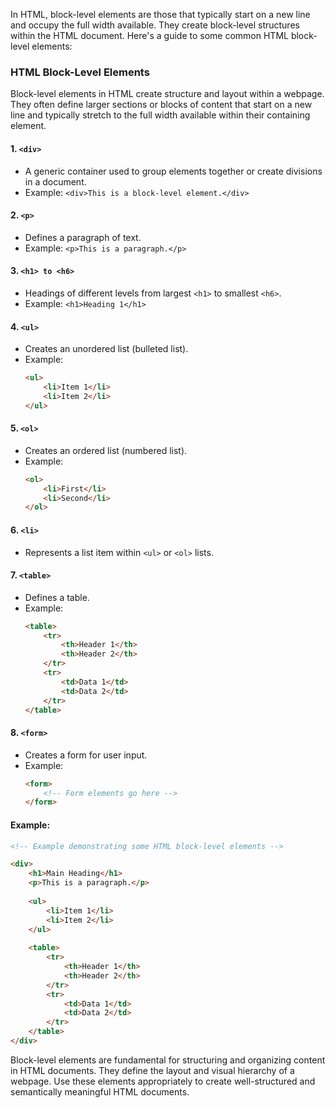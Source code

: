 In HTML, block-level elements are those that typically start on a new line and occupy the full width available. They create block-level structures within the HTML document. Here's a guide to some common HTML block-level elements:

### HTML Block-Level Elements

Block-level elements in HTML create structure and layout within a webpage. They often define larger sections or blocks of content that start on a new line and typically stretch to the full width available within their containing element.

#### 1. **`<div>`**
   - A generic container used to group elements together or create divisions in a document.
   - Example: `<div>This is a block-level element.</div>`

#### 2. **`<p>`**
   - Defines a paragraph of text.
   - Example: `<p>This is a paragraph.</p>`

#### 3. **`<h1> to <h6>`**
   - Headings of different levels from largest `<h1>` to smallest `<h6>`.
   - Example: `<h1>Heading 1</h1>`

#### 4. **`<ul>`**
   - Creates an unordered list (bulleted list).
   - Example:
     ```html
     <ul>
         <li>Item 1</li>
         <li>Item 2</li>
     </ul>
     ```

#### 5. **`<ol>`**
   - Creates an ordered list (numbered list).
   - Example:
     ```html
     <ol>
         <li>First</li>
         <li>Second</li>
     </ol>
     ```

#### 6. **`<li>`**
   - Represents a list item within `<ul>` or `<ol>` lists.

#### 7. **`<table>`**
   - Defines a table.
   - Example:
     ```html
     <table>
         <tr>
             <th>Header 1</th>
             <th>Header 2</th>
         </tr>
         <tr>
             <td>Data 1</td>
             <td>Data 2</td>
         </tr>
     </table>
     ```

#### 8. **`<form>`**
   - Creates a form for user input.
   - Example:
     ```html
     <form>
         <!-- Form elements go here -->
     </form>
     ```

#### Example:

```html
<!-- Example demonstrating some HTML block-level elements -->

<div>
    <h1>Main Heading</h1>
    <p>This is a paragraph.</p>
    
    <ul>
        <li>Item 1</li>
        <li>Item 2</li>
    </ul>
    
    <table>
        <tr>
            <th>Header 1</th>
            <th>Header 2</th>
        </tr>
        <tr>
            <td>Data 1</td>
            <td>Data 2</td>
        </tr>
    </table>
</div>
```

Block-level elements are fundamental for structuring and organizing content in HTML documents. They define the layout and visual hierarchy of a webpage. Use these elements appropriately to create well-structured and semantically meaningful HTML documents.
